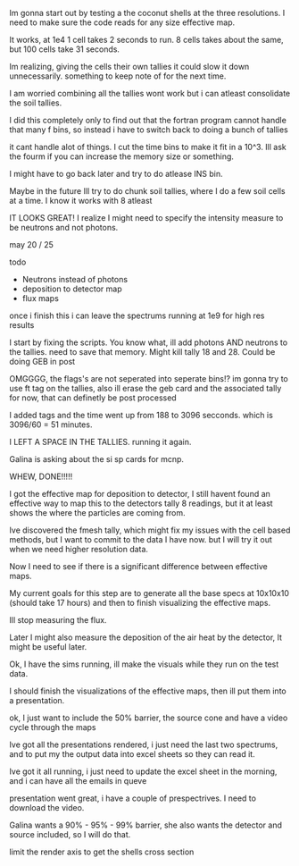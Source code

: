 Im gonna start out by testing a the coconut shells at the three resolutions. I need to make sure the code reads for any size effective map.

It works, at 1e4  1 cell takes 2 seconds to run. 8 cells takes about the same, but 100 cells take 31 seconds. 


Im realizing, giving the cells their own tallies it could slow it down unnecessarily. something to keep note of for the next time.

I am worried combining all the tallies wont work but i can atleast consolidate the soil tallies.

I did this completely only to find out that the fortran program cannot handle that many f bins, so instead i have to switch back to doing a bunch of tallies

it cant handle alot of things. I cut the time bins to make it fit in a 10^3. Ill ask the fourm if you can increase the memory size or something.

I might have to go back later and try to do atlease INS bin.

Maybe in the future Ill try to do chunk soil tallies, where I do a few soil cells at a time. I know it works with 8 atleast


IT LOOKS GREAT! I realize I might need to specify the intensity measure to be neutrons and not photons.

may 20 / 25

todo
- Neutrons instead of photons
- deposition to detector map
- flux maps

once i finish this i can leave the spectrums running at 1e9 for high res results

I start by fixing the scripts. You know what, ill add photons AND neutrons to the tallies. need to save that memory. Might kill tally 18 and 28. Could be doing GEB in post

OMGGGG, the flags's are not seperated into seperate bins!?
im gonna try to use ft tag on the tallies, also ill erase the geb card and the associated tally for now, that can definetly be post processed

I added tags and the time went up from 188 to 3096 secconds. which is 3096/60 = 51 minutes. 

I LEFT A SPACE IN THE TALLIES. running it again.

Galina is asking about the si sp cards for mcnp.

WHEW, DONE!!!!!

I got the effective map for deposition to detector, I still havent found an effective way to map this to the detectors tally 8 readings, but it at least shows the where the particles are coming from.

Ive discovered the fmesh tally, which might fix my issues with the cell based methods, but I want to commit to the data I have now. but I will try it out when we need higher resolution data.

Now I need to see if there is a significant difference between effective maps.

My current goals for this step are to generate all the base specs at 10x10x10 (should take 17 hours) and then to finish visualizing the effective maps.

Ill stop measuring the flux. 

Later I might also measure the deposition of the air heat by the detector, It might be useful later.

Ok, I have the sims running, ill make the visuals while they run on the test data.

I should finish the visualizations of the effective maps, then ill put them into a presentation.

ok, I just want to include the 50% barrier, the source cone and have a video cycle through the maps

Ive got all the presentations rendered, i just need the last two spectrums, and to put my the output data into excel sheets so they can read it.

Ive got it all running, i just need to update the excel sheet in the morning, and i can have all the emails in queve

presentation went great, i have a couple of prespectrives. I need to download the video.

Galina wants a 90% - 95% - 99% barrier, she also wants the detector and source included, so I will do that.

limit the render axis to get the shells cross section
